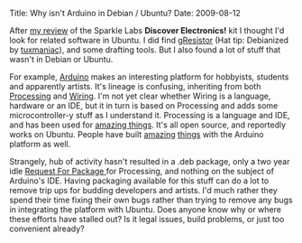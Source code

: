 Title: Why isn't Arduino in Debian / Ubuntu?
Date: 2009-08-12

After [my review][1] of the Sparkle Labs **Discover Electronics!** kit I
thought I'd look for related software in Ubuntu. I did find [gResistor][2]
(Hat tip: Debianized by [tuxmaniac][3]), and some drafting tools. But I also
found a lot of stuff that wasn't in Debian or Ubuntu.

For example, [Arduino][4] makes an interesting platform for hobbyists,
students and apparently artists. It's lineage is confusing, inheriting from
both [Processing][5] and [Wiring][6]. I'm not yet clear whether Wiring is a
language, hardware or an IDE, but it in turn is based on Processing and adds
some microcontroller-y stuff as I understand it. Processing is a language and
IDE, and has been used for [amazing things][7]. It's all open source, and
reportedly works on Ubuntu. People have built [amazing][8] [things][9] with
the Arduino platform as well.

Strangely, hub of activity hasn't resulted in a .deb package, only a two year
idle [Request For Package ][10] for Processing, and nothing on the subject of
Arduino's IDE. Having packaging available for this stuff can do a lot to
remove trip ups for budding developers and artists. I'd much rather they spend
their time fixing their own bugs rather than trying to remove any bugs in
integrating the platform with Ubuntu. Does anyone know why or where these
efforts have stalled out? Is it legal issues, build problems, or just too
convenient already?

   [1]: http://pwnguin.net/an-electronic-diversion.html

   [2]: http://packages.ubuntu.com/gresistor

   [3]: http://www.tuxmaniac.com/blog/2008/07/26/gresistor-is-now-debianised/

   [4]: http://www.arduino.cc/

   [5]: http://www.processing.org

   [6]: http://www.wiring.org.co

   [7]: http://www.aiga.org/content.cfm/the-amazing-visual-language-of-processing

   [8]: http://www.kellbot.com/2009/05/life-size-katamari-lives/

   [9]: http://gizmodo.com/5028377/amazing-wii+like-3+d-controller-interface-built-with-foil-wiring-resistors-and-arduino

   [10]: http://bugs.debian.org/cgi-bin/bugreport.cgi?bug=433270

